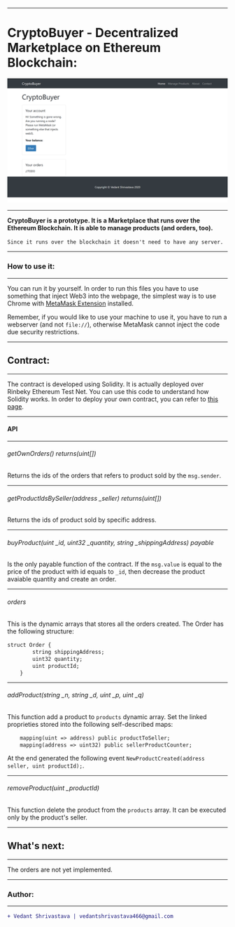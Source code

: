 ___________________________________________________________________________________________________________________________________
# CryptoBuyer - Decentralized Marketplace on Ethereum Blockchain:
<img src="https://raw.githubusercontent.com/Vedant-S/CryptoBuyer/master/assets/Sample%20Snapshots/Screenshot%20(6143).png"><br>
___________________________________________________________________________________________________________________________
**CryptoBuyer is a prototype. It is a Marketplace that runs over the Ethereum Blockchain. It is able to manage products (and orders, too).**

`Since it runs over the blockchain it doesn't need to have any server.`
___________________________________________________________________________________________________________________________________
### How to use it:
___________________________________________________________________________________________________________________________________
You can run it by yourself.
In order to run this files you have to use something that inject Web3 into the webpage, the simplest way is to use Chrome with [MetaMask Extension](https://chrome.google.com/webstore/detail/metamask/nkbihfbeogaeaoehlefnkodbefgpgknn) installed.

Remember, if you would like to use your machine to use it, you have to run a webserver (and not `file://`), otherwise MetaMask cannot inject the code due security restrictions.
___________________________________________________________________________________________________________________________________
## Contract:
___________________________________________________________________________________________________________________________________
The contract is developed using Solidity. It is actually deployed over Rinbeky Ethereum Test Net. You can use this code to understand how Solidity works. In order to deploy your own contract, you can refer to [this page]().
___________________________________________________________________________________________________________________________________
#### API
___________________________________________________________________________________________________________________________________
###### getOwnOrders() returns(uint[])
Returns the ids of the orders that refers to product sold by the `msg.sender`.
___________________________________________________________________________________________________________________________________
###### getProductIdsBySeller(address \_seller) returns(uint[])
Returns the ids of product sold by specific address.
___________________________________________________________________________________________________________________________________
###### buyProduct(uint \_id, uint32 \_quantity, string \_shippingAddress) payable
Is the only payable function of the contract. If the `msg.value` is equal to the price of the product with id equals to `_id`, then decrease the product avaiable quantity and create an order.
___________________________________________________________________________________________________________________________________
###### orders
This is the dynamic arrays that stores all the orders created. The Order has the following structure:

```solidity
struct Order {
        string shippingAddress;
        uint32 quantity;
        uint productId;
    }
```
___________________________________________________________________________________________________________________________________
###### addProduct(string \_n, string \_d, uint \_p, uint \_q)
This function add a product to `products` dynamic array. Set the linked proprieties stored into the following self-described maps:

```solidity
	mapping(uint => address) public productToSeller;
    mapping(address => uint32) public sellerProductCounter;
```

At the end generated the following event `NewProductCreated(address seller, uint productId);`.
___________________________________________________________________________________________________________________________________
###### removeProduct(uint \_productId)
This function delete the product from the `products` array. It can be executed only by the product's seller.
___________________________________________________________________________________________________________________________________
## What's next:
___________________________________________________________________________________________________________________________________
The orders are not yet implemented.
___________________________________________________________________________________________________________________________________
### Author:
----------------------------------
```diff
+ Vedant Shrivastava | vedantshrivastava466@gmail.com
````
